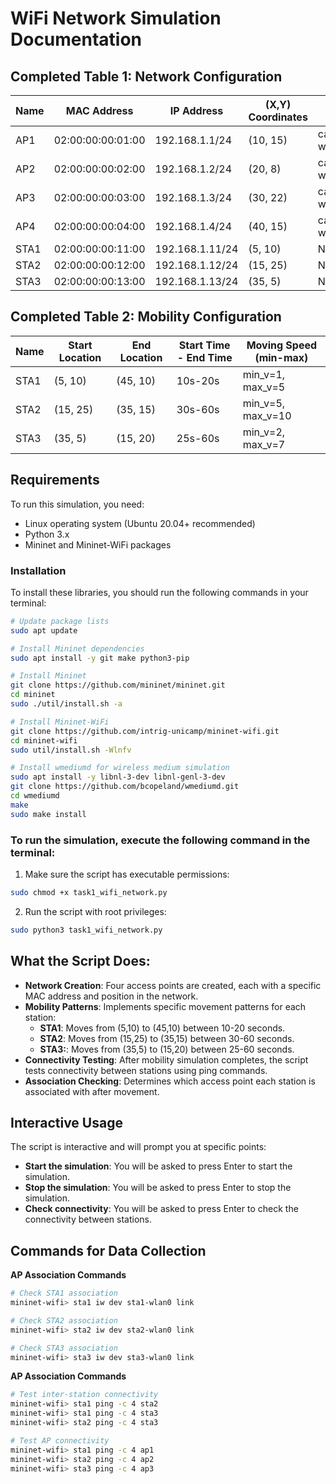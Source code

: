 # WiFi Network Simulation Documentation

## Completed Table 1: Network Configuration

| Name | MAC Address       | IP Address      | (X,Y) Coordinates | SSID           | Range | Channel |
| ---- | ----------------- | --------------- | ----------------- | -------------- | ----- | ------- |
| AP1  | 02:00:00:00:01:00 | 192.168.1.1/24  | (10, 15)          | cafeteria-wifi | 35    | 35      |
| AP2  | 02:00:00:00:02:00 | 192.168.1.2/24  | (20, 8)           | cafeteria-wifi | 35    | 35      |
| AP3  | 02:00:00:00:03:00 | 192.168.1.3/24  | (30, 22)          | cafeteria-wifi | 35    | 35      |
| AP4  | 02:00:00:00:04:00 | 192.168.1.4/24  | (40, 15)          | cafeteria-wifi | 35    | 35      |
| STA1 | 02:00:00:00:11:00 | 192.168.1.11/24 | (5, 10)           | N/A            | N/A   | N/A     |
| STA2 | 02:00:00:00:12:00 | 192.168.1.12/24 | (15, 25)          | N/A            | N/A   | N/A     |
| STA3 | 02:00:00:00:13:00 | 192.168.1.13/24 | (35, 5)           | N/A            | N/A   | N/A     |

## Completed Table 2: Mobility Configuration

| Name | Start Location | End Location | Start Time - End Time | Moving Speed (min-max) |
| ---- | -------------- | ------------ | --------------------- | ---------------------- |
| STA1 | (5, 10)        | (45, 10)     | 10s-20s               | min_v=1, max_v=5       |
| STA2 | (15, 25)       | (35, 15)     | 30s-60s               | min_v=5, max_v=10      |
| STA3 | (35, 5)        | (15, 20)     | 25s-60s               | min_v=2, max_v=7       |

## Requirements

To run this simulation, you need:

- Linux operating system (Ubuntu 20.04+ recommended)
- Python 3.x
- Mininet and Mininet-WiFi packages

### Installation

To install these libraries, you should run the following commands in your terminal:

```bash
# Update package lists
sudo apt update
```

```bash
# Install Mininet dependencies
sudo apt install -y git make python3-pip
```

```bash
# Install Mininet
git clone https://github.com/mininet/mininet.git
cd mininet
sudo ./util/install.sh -a
```

```bash
# Install Mininet-WiFi
git clone https://github.com/intrig-unicamp/mininet-wifi.git
cd mininet-wifi
sudo util/install.sh -Wlnfv
```

```bash
# Install wmediumd for wireless medium simulation
sudo apt install -y libnl-3-dev libnl-genl-3-dev
git clone https://github.com/bcopeland/wmediumd.git
cd wmediumd
make
sudo make install
```

### To run the simulation, execute the following command in the terminal:

1. Make sure the script has executable permissions:

```bash
sudo chmod +x task1_wifi_network.py
```

2.  Run the script with root privileges:

```bash
sudo python3 task1_wifi_network.py
```

## What the Script Does:

- **Network Creation**: Four access points are created, each with a specific MAC address and position in the network.
- **Mobility Patterns**: Implements specific movement patterns for each station:
  - **STA1**: Moves from (5,10) to (45,10) between 10-20 seconds.
  - **STA2**: Moves from (15,25) to (35,15) between 30-60 seconds.
  - **STA3:**: Moves from (35,5) to (15,20) between 25-60 seconds.
- **Connectivity Testing**: After mobility simulation completes, the script tests connectivity between stations using ping commands.
- **Association Checking**: Determines which access point each station is associated with after movement.

## Interactive Usage

The script is interactive and will prompt you at specific points:

- **Start the simulation**: You will be asked to press Enter to start the simulation.
- **Stop the simulation**: You will be asked to press Enter to stop the simulation.
- **Check connectivity**: You will be asked to press Enter to check the connectivity between stations.

## Commands for Data Collection

**AP Association Commands**

```bash
# Check STA1 association
mininet-wifi> sta1 iw dev sta1-wlan0 link

# Check STA2 association
mininet-wifi> sta2 iw dev sta2-wlan0 link

# Check STA3 association
mininet-wifi> sta3 iw dev sta3-wlan0 link
```

**AP Association Commands**

```bash
# Test inter-station connectivity
mininet-wifi> sta1 ping -c 4 sta2
mininet-wifi> sta1 ping -c 4 sta3
mininet-wifi> sta2 ping -c 4 sta3

# Test AP connectivity
mininet-wifi> sta1 ping -c 4 ap1
mininet-wifi> sta2 ping -c 4 ap2
mininet-wifi> sta3 ping -c 4 ap3
```
